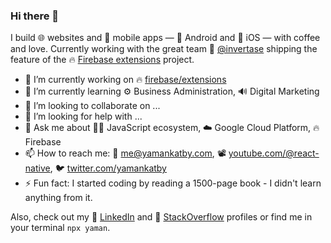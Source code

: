 ### Hi there 👋

I build 🌐 websites and 📱 mobile apps — 🤖 Android and 🍎 iOS — with coffee and love. Currently working with the great team 🐝 [@invertase](https://github.com/invertase) shipping the feature of the 🔥 [Firebase extensions](https://firebase.google.com/products/extensions) project.

- 🔭 I’m currently working on 🔥 [firebase/extensions](https://github.com/firebase/extensions)
- 🌱 I’m currently learning ⚙️ Business Administration, 🔊 Digital Marketing
- 👯 I’m looking to collaborate on ...
- 🤔 I’m looking for help with ...
- 💬 Ask me about 🧑‍💻 JavaScript ecosystem, ☁️ Google Cloud Platform, 🔥 Firebase
- 📫 How to reach me: 📧 [me@yamankatby.com](mailto://me@yamankatby.com), 📽 [youtube.com/@react-native](https://youtube.com/@react-native), 🐦 [twitter.com/yamankatby](https://twitter.com/yamankatby)
- ⚡ Fun fact: I started coding by reading a 1500-page book - I didn't learn anything from it. 

Also, check out my 🔗 [LinkedIn](https://www.linkedin.com/in/yamankatby) and 💬 [StackOverflow](https://stackoverflow.com/users/10278150/yaman-katby) profiles or find me in your terminal `npx yaman`.
